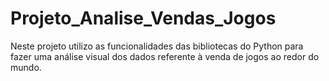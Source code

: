 # Projeto_Analise_Vendas_Jogos
Neste projeto utilizo as funcionalidades das bibliotecas do Python para fazer uma análise visual dos dados referente à venda de jogos ao redor do mundo.
